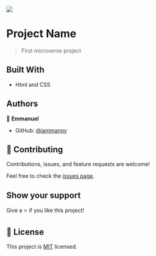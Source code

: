 ![](https://img.shields.io/badge/Microverse-blueviolet)

# Project Name

> First microverse project


## Built With

- Html and CSS







## Authors

👤 **Emmanuel**

- GitHub: [@iammanny](https://github.com/iammanny)

## 🤝 Contributing

Contributions, issues, and feature requests are welcome!

Feel free to check the [issues page](../../issues/).

## Show your support

Give a ⭐️ if you like this project!


## 📝 License

This project is [MIT](./MIT.md) licensed.
